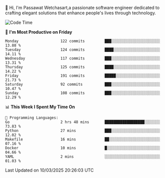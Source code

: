 
👋 Hi, I'm Passawat Wetchasart,a passionate software engineer dedicated to crafting elegant solutions that enhance people's lives through technology.


<!--START_SECTION:waka-->
![Code Time](http://img.shields.io/badge/Code%20Time-1%2C941%20hrs%2058%20mins-blue)

📅 **I'm Most Productive on Friday** 

```text
Monday                   122 commits         ███░░░░░░░░░░░░░░░░░░░░░░   13.88 % 
Tuesday                  124 commits         ████░░░░░░░░░░░░░░░░░░░░░   14.11 % 
Wednesday                117 commits         ███░░░░░░░░░░░░░░░░░░░░░░   13.31 % 
Thursday                 125 commits         ████░░░░░░░░░░░░░░░░░░░░░   14.22 % 
Friday                   191 commits         █████░░░░░░░░░░░░░░░░░░░░   21.73 % 
Saturday                 92 commits          ███░░░░░░░░░░░░░░░░░░░░░░   10.47 % 
Sunday                   108 commits         ███░░░░░░░░░░░░░░░░░░░░░░   12.29 % 
```


📊 **This Week I Spent My Time On** 

```text
💬 Programming Languages: 
Go                       2 hrs 48 mins       ██████████████████░░░░░░░   73.83 % 
Python                   27 mins             ███░░░░░░░░░░░░░░░░░░░░░░   12.02 % 
Makefile                 16 mins             ██░░░░░░░░░░░░░░░░░░░░░░░   07.16 % 
Docker                   10 mins             █░░░░░░░░░░░░░░░░░░░░░░░░   04.66 % 
YAML                     2 mins              ░░░░░░░░░░░░░░░░░░░░░░░░░   01.03 % 
```


 Last Updated on 10/03/2025 20:26:03 UTC
<!--END_SECTION:waka-->

<!--
**markpassawat/markpassawat** is a ✨ _special_ ✨ repository because its `README.md` (this file) appears on your GitHub profile.

Here are some ideas to get you started:

- 🔭 I’m currently working on ...
- 🌱 I’m currently learning ...
- 👯 I’m looking to collaborate on ...
- 🤔 I’m looking for help with ...
- 💬 Ask me about ...
- 📫 How to reach me: ...
- 😄 Pronouns: He/Him
- ⚡ Fun fact: ...
-->
